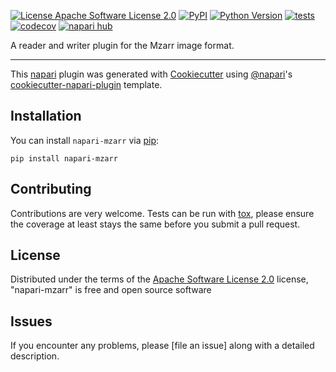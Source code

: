 
[![License Apache Software License 2.0](https://img.shields.io/pypi/l/napari-mzarr.svg?color=green)](https://github.com/Karol-G/napari-mzarr/raw/main/LICENSE)
[![PyPI](https://img.shields.io/pypi/v/napari-mzarr.svg?color=green)](https://pypi.org/project/napari-mzarr)
[![Python Version](https://img.shields.io/pypi/pyversions/napari-mzarr.svg?color=green)](https://python.org)
[![tests](https://github.com/Karol-G/napari-mzarr/workflows/tests/badge.svg)](https://github.com/Karol-G/napari-mzarr/actions)
[![codecov](https://codecov.io/gh/Karol-G/napari-mzarr/branch/main/graph/badge.svg)](https://codecov.io/gh/Karol-G/napari-mzarr)
[![napari hub](https://img.shields.io/endpoint?url=https://api.napari-hub.org/shields/napari-mzarr)](https://napari-hub.org/plugins/napari-mzarr)

A reader and writer plugin for the Mzarr image format.

----------------------------------

This [napari] plugin was generated with [Cookiecutter] using [@napari]'s [cookiecutter-napari-plugin] template.

<!--
Don't miss the full getting started guide to set up your new package:
https://github.com/napari/cookiecutter-napari-plugin#getting-started

and review the napari docs for plugin developers:
https://napari.org/stable/plugins/index.html
-->

## Installation

You can install `napari-mzarr` via [pip]:

    pip install napari-mzarr




## Contributing

Contributions are very welcome. Tests can be run with [tox], please ensure
the coverage at least stays the same before you submit a pull request.

## License

Distributed under the terms of the [Apache Software License 2.0] license,
"napari-mzarr" is free and open source software

## Issues

If you encounter any problems, please [file an issue] along with a detailed description.

[napari]: https://github.com/napari/napari
[Cookiecutter]: https://github.com/audreyr/cookiecutter
[@napari]: https://github.com/napari
[MIT]: http://opensource.org/licenses/MIT
[BSD-3]: http://opensource.org/licenses/BSD-3-Clause
[GNU GPL v3.0]: http://www.gnu.org/licenses/gpl-3.0.txt
[GNU LGPL v3.0]: http://www.gnu.org/licenses/lgpl-3.0.txt
[Apache Software License 2.0]: http://www.apache.org/licenses/LICENSE-2.0
[Mozilla Public License 2.0]: https://www.mozilla.org/media/MPL/2.0/index.txt
[cookiecutter-napari-plugin]: https://github.com/napari/cookiecutter-napari-plugin

[napari]: https://github.com/napari/napari
[tox]: https://tox.readthedocs.io/en/latest/
[pip]: https://pypi.org/project/pip/
[PyPI]: https://pypi.org/
